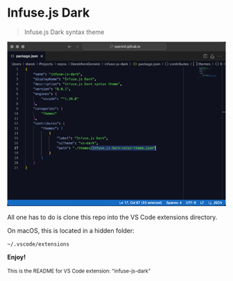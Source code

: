 # Infuse.js Dark

> Infuse.js Dark syntax theme

[![Demo of Infuse.js Dark syntax theme](./demo.png)](./demo.png)

All one has to do is clone this repo into the VS Code extensions directory.

On macOS, this is located in a hidden folder:

```console
~/.vscode/extensions
```

**Enjoy!**

<small>This is the README for VS Code extension: "infuse-js-dark"</small>